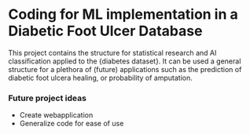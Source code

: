 # Coding for ML implementation in a Diabetic Foot Ulcer Database

This project contains the structure for statistical research and AI classification applied to the {diabetes dataset}. It can be used a general structure for a plethora of (future) applications such as the prediction of diabetic foot ulcera healing, or probability of amputation.

### Future project ideas
- Create webapplication 
- Generalize code for ease of use
